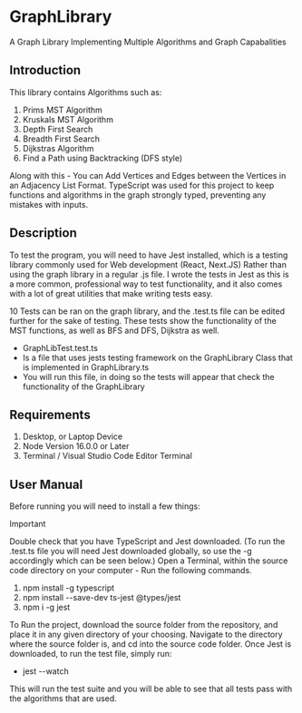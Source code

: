 # GraphLibrary

A Graph Library Implementing Multiple Algorithms and Graph Capabalities

## Introduction	

This library contains Algorithms such as: 

1. Prims MST Algorithm
2. Kruskals MST Algorithm
3. Depth First Search
4. Breadth First Search
5. Dijkstras Algorithm
6. Find a Path using Backtracking (DFS style)

Along with this - You can Add Vertices and Edges between the Vertices in an Adjacency List Format. 
TypeScript was used for this project to keep functions and algorithms in the graph strongly typed, preventing any mistakes with inputs.

## Description

To test the program, you will need to have Jest installed, which is a testing library commonly used for Web development (React, Next.JS)
Rather than using the graph library in a regular .js file. I wrote the tests in Jest as this is a more common, professional way to test functionality, and it also comes with a lot of great utilities that make writing tests easy.

10 Tests can be ran on the graph library, and the .test.ts file can be edited further for the sake of testing. 
These tests show the functionality of the MST functions, as well as BFS and DFS, Dijkstra as well.

* GraphLibTest.test.ts
* Is a file that uses jests testing framework on the GraphLibrary Class that is implemented in GraphLibrary.ts
* You will run this file, in doing so the tests will appear that check the functionality of the GraphLibrary

## Requirements	
1. Desktop, or Laptop Device
2. Node Version 16.0.0 or Later 
3. Terminal / Visual Studio Code Editor Terminal
   
## User Manual

Before running you will need to install a few things: 

> [!IMPORTANT]
> Double check that you have TypeScript and Jest downloaded. (To run the .test.ts file you will need Jest downloaded globally, so use the -g accordingly which can be seen below.)
> Open a Terminal, within the source code directory on your computer - Run the following commands.

1. npm install -g typescript
3. npm install --save-dev ts-jest @types/jest
4. npm i -g jest

To Run the project, download the source folder from the repository, and place it in any given directory of your choosing. Navigate to the directory where the source folder is, and cd into the source code folder.
Once Jest is downloaded, to run the test file, simply run: 

* jest --watch 

This will run the test suite and you will be able to see that all tests pass with the algorithms that are used.




